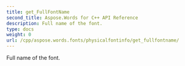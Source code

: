```yaml
---
title: get_FullFontName
second_title: Aspose.Words for C++ API Reference
description: Full name of the font. 
type: docs
weight: 0
url: /cpp/aspose.words.fonts/physicalfontinfo/get_fullfontname/
---
```


Full name of the font. 

